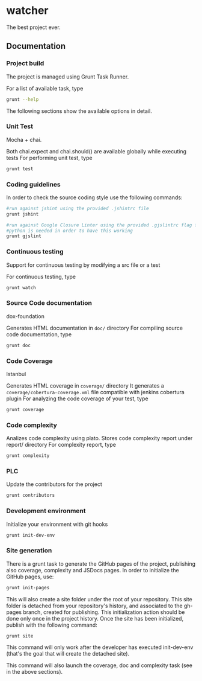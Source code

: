 # watcher

The best project ever.

## Documentation
### Project build
The project is managed using Grunt Task Runner.

For a list of available task, type
```bash
grunt --help
```

The following sections show the available options in detail.


### Unit Test
Mocha + chai.

Both chai.expect and chai.should() are available globally while executing tests
For performing unit test, type
```bash
grunt test
```

### Coding guidelines

In order to check the source coding style use the following commands:
```bash
#run against jshint using the provided .jshintrc file
grunt jshint
```

```bash
#run against Google Closure Linter using the provided .gjslintrc flag file
#python is needed in order to have this working
grunt gjslint
```


### Continuous testing
Support for continuous testing by modifying a src file or a test

For continuous testing, type
```bash
grunt watch
```

### Source Code documentation
dox-foundation

Generates HTML documentation in `doc/` directory
For compiling source code documentation, type
```bash
grunt doc
```

### Code Coverage
Istanbul

Generates HTML coverage in `coverage/` directory
It generates a `coverage/cobertura-coverage.xml` file compatible with jenkins cobertura plugin
For analyzing the code coverage of your test, type
```bash
grunt coverage
```

### Code complexity

Analizes code complexity using plato.
Stores code complexity report under report/ directory
For complexity report, type
```bash
grunt complexity
```

### PLC
Update the contributors for the project
```bash
grunt contributors
```

### Development environment
Initialize your environment with git hooks

```bash
grunt init-dev-env
```

### Site generation
There is a grunt task to generate the GitHub pages of the project, publishing also coverage, complexity and JSDocs pages.
In order to initialize the GitHub pages, use:

```bash
grunt init-pages
```

This will also create a site folder under the root of your repository. This site folder is detached from your repository's
history, and associated to the gh-pages branch, created for publishing. This initialization action should be done only
once in the project history. Once the site has been initialized, publish with the following command:

```bash
grunt site
```

This command will only work after the developer has executed init-dev-env (that's the goal that will create the detached site).

This command will also launch the coverage, doc and complexity task (see in the above sections).

